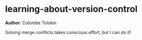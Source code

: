 # learning-about-version-control

**Author**: Colombe Tolokin

Solving merge conflicts takes conscious effort, but I can do it!


